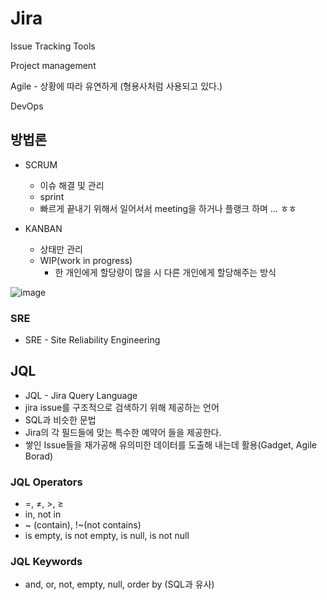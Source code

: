 # Jira

Issue Tracking Tools

Project management

Agile - 상황에 따라 유연하게 (형용사처럼 사용되고 있다.)

DevOps

## 방법론

- SCRUM
    - 이슈 해결 및 관리
    - sprint
    - 빠르게 끝내기 위해서 일어서서 meeting을 하거나 플랭크 하며 … ㅎㅎ

- KANBAN
    - 상태만 관리
    - WIP(work in progress)
        - 한 개인에게 할당량이 많을 시 다른 개인에게 할당해주는 방식

![image](https://hygger.io/guides/wp-content/uploads/2021/04/kanban-vs-scrum.jpg)

### SRE

- SRE - Site Reliability Engineering

## JQL

- JQL - Jira Query Language
- jira issue를 구조적으로 검색하기 위해 제공하는 언어
- SQL과 비슷한 문법
- Jira의 각 필드들에 맞는 특수한 예약어 들을 제공한다.
- 쌓인 Issue들을 재가공해 유의미한 데이터를 도출해 내는데 활용(Gadget, Agile Borad)

### JQL Operators

- =, ≠, >, ≥
- in, not in
- ~ (contain), !~(not contains)
- is empty, is not empty, is null, is not null

### JQL Keywords

- and, or, not, empty, null, order by (SQL과 유사)